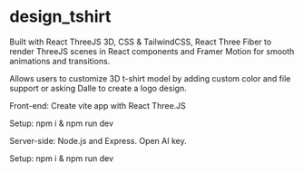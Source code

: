 # design_tshirt

Built with React ThreeJS 3D, CSS & TailwindCSS, React Three Fiber to render ThreeJS scenes in React components and Framer Motion for smooth animations and transitions.

Allows users to customize 3D t-shirt model by adding custom color and file support or asking Dalle to create a logo design. 

Front-end: Create vite app with React Three.JS

Setup: npm i & npm run dev

Server-side: Node.js and Express. Open AI key.

Setup: npm i & npm run dev

